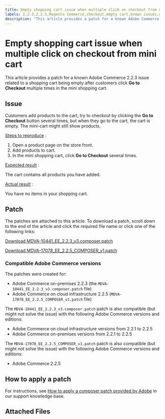 ```yaml
---
title: Empty shopping cart issue when multiple click on checkout from mini cart
labels: 2.2.3,2.2.5,Magento Commerce,checkout,empty cart,known issues,minicart,patch,troubleshooting,on-premises,cloud infrastructure
description: "This article provides a patch for a known Adobe Commerce 2.2.3 issue related to a shopping cart being empty after customers click **Go to Checkout** multiple times in the mini shopping cart."
---
```


# Empty shopping cart issue when multiple click on checkout from mini cart

This article provides a patch for a known Adobe Commerce 2.2.3 issue related to a shopping cart being empty after customers click **Go to Checkout** multiple times in the mini shopping cart.

## Issue

Customers add products to the cart, try to checkout by clicking the **Go to Checkout** button several times, but when they go to the cart, the cart is empty. The mini-cart might still show products.

 <u>Steps to reproduce</u> :

1. Open a product page on the store front.
1. Add products to cart.
1. In the mini shopping cart, click **Go to Checkout** several times.

 <u>Expected result</u> :

The cart contains all products you have added.

<u>Actual result</u> :

You have no items in your shopping cart.

## Patch

The patches are attached to this article. To download a patch, scroll down to the end of the article and click the required file name or click one of the following links:

 [Download MDVA-10441\_EE\_2.2.3\_v3.composer.patch](assets/MDVA-10441_EE_2.2.3_v3.composer.patch.zip)

 [Download MDVA-17078\_EE\_2.2.5\_COMPOSER\_v1.patch](assets/MDVA-17078_EE_2.2.5_COMPOSER_v1.patch.zip)

### Compatible Adobe Commerce versions

The patches were created for:

* Adobe Commerce on-premises 2.2.3 (the `MDVA-10441_EE_2.2.3_v3.composer.patch` file)
* Adobe Commerce on cloud infrastructure 2.2.5 (`MDVA-17078_EE_2.2.5_COMPOSER_v1.patch` file)

The `MDVA-10441_EE_2.2.3_v3.composer.patch` patch is also compatible (but might not solve the issue) with the following Adobe Commerce versions and editions:

* Adobe Commerce on cloud infrastructure versions from 2.2.1 to 2.2.5
* Adobe Commerce on-premises versions from 2.2.1 to 2.2.5

The `MDVA-17078_EE_2.2.5_COMPOSER_v1.patch` patch is also compatible (but might not solve the issue) with the following Adobe Commerce versions and editions:

* Adobe Commerce 2.2.5

## How to apply a patch

For instructions, see [How to apply a composer patch provided by Adobe](https://support.magento.com/hc/en-us/articles/360028367731) in our support knowledge base.

## Attached Files 